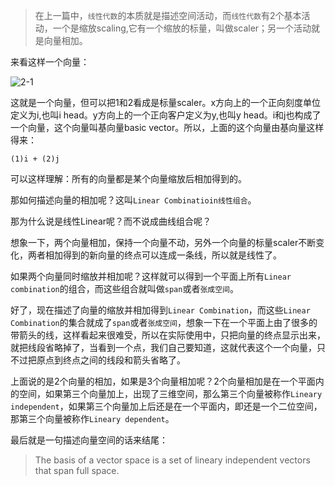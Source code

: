 > 在上一篇中，`线性代数`的本质就是描述空间活动，而`线性代数`有2个基本活动，一个是缩放scaling,它有一个缩放的标量，叫做scaler；另一个活动就是向量相加。

来看这样一个向量：

![2-1](https://github.com/darrenji/DailyBlog/blob/master/LinearAlgebra/21.gif)

这就是一个向量，但可以把1和2看成是标量scaler。x方向上的一个正向刻度单位定义为i,也叫i head。y方向上的一个正向客户定义为y,也叫y head。i和j也构成了一个向量，这个向量叫基向量basic vector。所以，上面的这个向量由基向量这样得来：

```
(1)i + (2)j
```

可以这样理解：所有的向量都是某个向量缩放后相加得到的。

那如何描述向量的相加呢？这叫`Linear Combinatioin线性组合`。

那为什么说是线性Linear呢？而不说成曲线组合呢？

想象一下，两个向量相加，保持一个向量不动，另外一个向量的标量scaler不断变化，两者相加得到的新向量的终点可以连成一条线，所以就是线性了。

如果两个向量同时缩放并相加呢？这样就可以得到一个平面上所有`Linear combination`的组合，而这些组合就叫做`span`或者`张成空间`。

好了，现在描述了向量的缩放并相加得到`Linear Combination`，而这些`Linear Combination`的集合就成了`span`或者`张成空间`，想象一下在一个平面上由了很多的带箭头的线，这样看起来很难受，所以在实际使用中，只把向量的终点显示出来，就把线段省略掉了，当看到一个点，我们自己要知道，这就代表这个一个向量，只不过把原点到终点之间的线段和箭头省略了。

上面说的是2个向量的相加，如果是3个向量相加呢？2个向量相加是在一个平面内的空间，如果第三个向量加上，出现了三维空间，那么第三个向量被称作`Lineary independent`，如果第三个向量加上后还是在一个平面内，即还是一个二位空间，那第三个向量被称作`Lineary dependent`。

最后就是一句描述向量空间的话来结尾：

> The basis of a vector space is a set of lineary independent vectors that span full space.